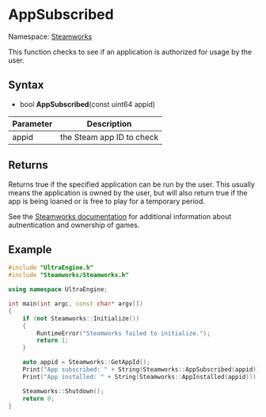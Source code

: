 # AppSubscribed

Namespace: [Steamworks](Steamworks.md)

This function checks to see if an application is authorized for usage by the user.

## Syntax

- bool **AppSubscribed**(const uint64 appid)

| Parameter | Description |
|---|---|
| appid | the Steam app ID to check |

## Returns

Returns true if the specified application can be run by the user. This usually means the application is owned by the user, but will also return true if the app is being loaned or is free to play for a temporary period.

See the [Steamworks documentation](https://partner.steamgames.com/doc/features/auth) for additional information about autnentication and ownership of games.

## Example

```c++
#include "UltraEngine.h"
#include "Steamworks/Steamworks.h"

using namespace UltraEngine;

int main(int argc, const char* argv[])
{
    if (not Steamworks::Initialize())
    {
        RuntimeError("Steamworks failed to initialize.");
        return 1;
    }

    auto appid = Steamworks::GetAppId();
    Print("App subscribed: " + String(Steamworks::AppSubscribed(appid)));
    Print("App installed: " + String(Steamworks::AppInstalled(appid)));

    Steamworks::Shutdown();
    return 0;
}
```
